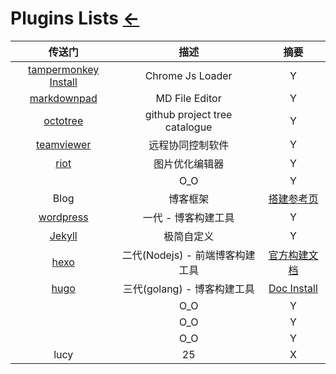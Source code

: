 # Plugins Lists  [←](index.md)

| 传送门 | 描述 | 摘要 |
|:---:|:---:|:---:|
| [tampermonkey Install](https://www.tampermonkey.net/) | Chrome Js Loader | Y |
| [markdownpad](http://markdownpad.com/download.html) | MD File Editor | Y |
| [octotree](https://www.octotree.io/) | github project tree catalogue | Y |
| [teamviewer](https://www.teamviewer.cn/cn/teamviewer-automatic-download/) | 远程协同控制软件 | Y |
| [riot](https://riot-optimizer.com/) | 图片优化编辑器 | Y |
| []() | O_O | Y |
| Blog | 博客框架 | [搭建参考页](https://ambroseren.github.io/test/Library/Blog.html) |
| [wordpress](https://cn.wordpress.org/download/) | 一代 - 博客构建工具 | Y |
| [Jekyll](#) | 极简自定义 | Y |
| [hexo](https://hexo.io/) | 二代(Nodejs) - 前端博客构建工具 | [官方构建文档](https://hexo.io/docs/one-command-deployment.html) |
| [hugo](https://github.com/gohugoio/hugo/releases) | 三代(golang) - 博客构建工具  | [Doc Install](https://gohugo.io/getting-started/installing/) |
| []() | O_O | Y |
| []() | O_O | Y |
| []() | O_O | Y |
| lucy | 25 | X |
